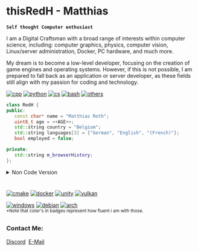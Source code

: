 # thisRedH - Matthias

**`Self thought Computer enthusiast`**

I am a Digital Craftsman with a broad range of interests within computer science, including: computer graphics, physics, computer vision, Linux/server administration, Docker, PC hardware, and much more.

My dream is to become a low-level developer, focusing on the creation of game engines and operating systems. However, if this is not possible, I am prepared to fall back as an application or server developer, as these fields still align with my passion for coding and technology.

[![cpp](https://img.shields.io/badge/Language-C%2FC%2B%2B-success?logo=cplusplus&logoColor=white&style=flat)](https://cplusplus.com)
[![python](https://img.shields.io/badge/Language-Python-success?logo=Python&logoColor=white&style=flat)](https://www.python.org)
[![cs](https://img.shields.io/badge/Language-C%23-orange?logo=csharp&logoColor=white&style=flat)](https://learn.microsoft.com/en-us/dotnet/csharp/)
[![bash](https://img.shields.io/badge/Language-Bash-orange?logo=GNU%20Bash&logoColor=white&style=flat)](https://www.gnu.org/software/bash/)
[![others](https://img.shields.io/badge/Language-Others-red?style=flat)](skillset.md#programming-languages) </br>
```cpp
class RedH {
public:
   const char* name = "Matthias Roth";
   uint8_t age = <+AGE+>;
   std::string country = "Belgium";
   std::string languages[3] = {"German", "English", "(French)"};
   bool employed = false;

private:
   std::string m_browserHistory;
};
```
<details><summary>Non Code Version</summary>
	&emsp;&emsp;Name: Matthias Roth<br>
	&emsp;&emsp;Age: <+AGE+><br>
	&emsp;&emsp;Country: Belgium<br>
	&emsp;&emsp;Languages: German, English, (French)<br>
	&emsp;&emsp;Employed: No
</details>

#
[![cmake](https://img.shields.io/badge/Build%20Bystem-CMake-success?logo=cmake&logoColor=white&style=flat)](https://cmake.org)
[![docker](https://img.shields.io/badge/Container-Docker-success?logo=docker&logoColor=white&style=flat)](https://hub.docker.com/u/thisredh)
[![unity](https://img.shields.io/badge/Engine-Unity-orange?logo=unity&logoColor=white&style=flat)](https://www.unity.com)
[![vulkan](https://img.shields.io/badge/API-Vulkan-red?logo=vulkan&logoColor=white&style=flat)](https://www.vulkan.org)

[![windows](https://img.shields.io/badge/OS-Windows%2010-success?logo=windows&logoColor=white&style=flat)](https://www.wikipedia.org/wiki/Microsoft_Windows_10)
[![debian](https://img.shields.io/badge/OS-Debian%2FUbuntu-success?logo=ubuntu&logoColor=white&style=flat)](https://ubuntu.com)
[![arch](https://img.shields.io/badge/OS-Arch%2FManjaro-orange?logo=manjaro&logoColor=white&style=flat)](https://manjaro.org)
</br><sub>*Note that color's in badges represent how fluent i am with those.</sub>
##
<h3>Contact Me:</h3>
<a href="https://discordapp.com/users/1048765572109832252">Discord</a>&nbsp;
<a href="mailto:redh.the.dev@gmail.com">E-Mail</a>

<!-- ![thisRedH's top langs](https://github-readme-stats.vercel.app/api/top-langs/?username=thisRedH&theme=dracula&hide_border=false&include_all_commits=true&count_private=true&layout=compact) -->

